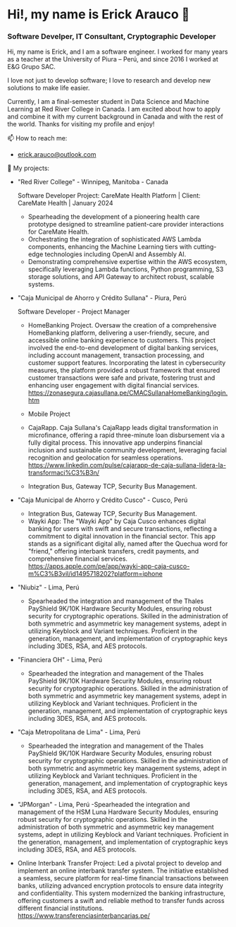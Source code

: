 # Hi!, my name is Erick Arauco 👋
### Software Develper, IT Consultant, Cryptographic Developer

Hi, my name is Erick, and I am a software engineer. I worked for many years as a teacher at the University of Piura – Perú, and since 2016 I worked at E&G Grupo SAC.

I love not just to develop software; I love to research and develop new solutions to make life easier.

Currently, I am a final-semester student in Data Science and Machine Learning at Red River College in Canada. I am excited about how to apply and combine it with my current background in Canada and with the rest of the world. Thanks for visiting my profile and enjoy!

📫 How to reach me:

- erick.arauco@outlook.com

🔭 My projects:

- "Red River College" - Winnipeg, Manitoba - Canada

  Software Developer
  Project: CareMate Health Platform | Client: CareMate Health | January 2024

  - Spearheading the development of a pioneering health care prototype designed to streamline patient-care provider interactions for CareMate Health.
  - Orchestrating the integration of sophisticated AWS Lambda components, enhancing the Machine Learning tiers with cutting-edge technologies including OpenAI and Assembly AI.
  - Demonstrating comprehensive expertise within the AWS ecosystem, specifically leveraging Lambda functions, Python programming, S3 storage solutions, and API Gateway to architect robust, scalable systems.
  
- "Caja Municipal de Ahorro y Crédito Sullana" - Piura, Perú

  Software Developer - Project Manager

  - HomeBanking Project. Oversaw the creation of a comprehensive HomeBanking platform, delivering a user-friendly, secure, and accessible online banking experience to customers. This project involved the end-to-end development of digital banking services, including account management, transaction processing, and customer support features. Incorporating the latest in cybersecurity measures, the platform provided a robust framework that ensured customer transactions were safe and private, fostering trust and enhancing user engagement with digital financial services. https://zonasegura.cajasullana.pe/CMACSullanaHomeBanking/login.htm

  - Mobile Project
    
  - CajaRapp. Caja Sullana's CajaRapp leads digital transformation in microfinance, offering a rapid three-minute loan disbursement via a fully digital process. This innovative app underpins financial inclusion and sustainable community development, leveraging facial recognition and geolocation for seamless operations. https://www.linkedin.com/pulse/cajarapp-de-caja-sullana-lidera-la-transformaci%C3%B3n/

  - Integration Bus, Gateway TCP, Security Bus Management.

- "Caja Municipal de Ahorro y Crédito Cusco" - Cusco, Perú
  - Integration Bus, Gateway TCP, Security Bus Management.
  - Wayki App: The "Wayki App" by Caja Cusco enhances digital banking for users with swift and secure transactions, reflecting a commitment to digital innovation in the financial sector. This app stands as a significant digital ally, named after the Quechua word for "friend," offering interbank transfers, credit payments, and comprehensive financial services. https://apps.apple.com/pe/app/wayki-app-caja-cusco-m%C3%B3vil/id1495718202?platform=iphone
  
- "Niubiz" - Lima, Perú
  - Spearheaded the integration and management of the Thales PayShield 9K/10K Hardware Security Modules, ensuring robust security for cryptographic operations. Skilled in the administration of both symmetric and asymmetric key management systems, adept in utilizing Keyblock and Variant techniques. Proficient in the generation, management, and implementation of cryptographic keys including 3DES, RSA, and AES protocols.

- "Financiera OH" - Lima, Perú
  - Spearheaded the integration and management of the Thales PayShield 9K/10K Hardware Security Modules, ensuring robust security for cryptographic operations. Skilled in the administration of both symmetric and asymmetric key management systems, adept in utilizing Keyblock and Variant techniques. Proficient in the generation, management, and implementation of cryptographic keys including 3DES, RSA, and AES protocols.
    
- "Caja Metropolitana de Lima" - Lima, Perú
  - Spearheaded the integration and management of the Thales PayShield 9K/10K Hardware Security Modules, ensuring robust security for cryptographic operations. Skilled in the administration of both symmetric and asymmetric key management systems, adept in utilizing Keyblock and Variant techniques. Proficient in the generation, management, and implementation of cryptographic keys including 3DES, RSA, and AES protocols.
    
- "JPMorgan" - Lima, Perú
  -Spearheaded the integration and management of the HSM Luna Hardware Security Modules, ensuring robust security for cryptographic operations. Skilled in the administration of both symmetric and asymmetric key management systems, adept in utilizing Keyblock and Variant techniques. Proficient in the generation, management, and implementation of cryptographic keys including 3DES, RSA, and AES protocols.

- Online Interbank Transfer Project:
Led a pivotal project to develop and implement an online interbank transfer system. The initiative established a seamless, secure platform for real-time financial transactions between banks, utilizing advanced encryption protocols to ensure data integrity and confidentiality. This system modernized the banking infrastructure, offering customers a swift and reliable method to transfer funds across different financial institutions. https://www.transferenciasinterbancarias.pe/


  
